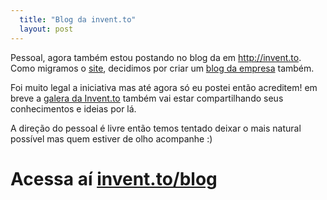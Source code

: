 ```yaml
---
  title: "Blog da invent.to"
  layout: post
---
```


Pessoal, agora também estou postando no blog da em http://invent.to. Como migramos o [site](http://github.com/inventto/inventto_site), decidimos por criar um [blog da empresa](http://invent.to/blog) também.

Foi muito legal a iniciativa mas até agora só eu postei então acreditem! em breve a [galera da Invent.to](http://invent.to/inventtores) também vai estar compartilhando seus conhecimentos e ideias por lá.

A direção do pessoal é livre então temos tentado deixar o mais natural possível mas quem estiver de olho acompanhe :)

# Acessa aí [invent.to/blog](http://invent.to/blog)

